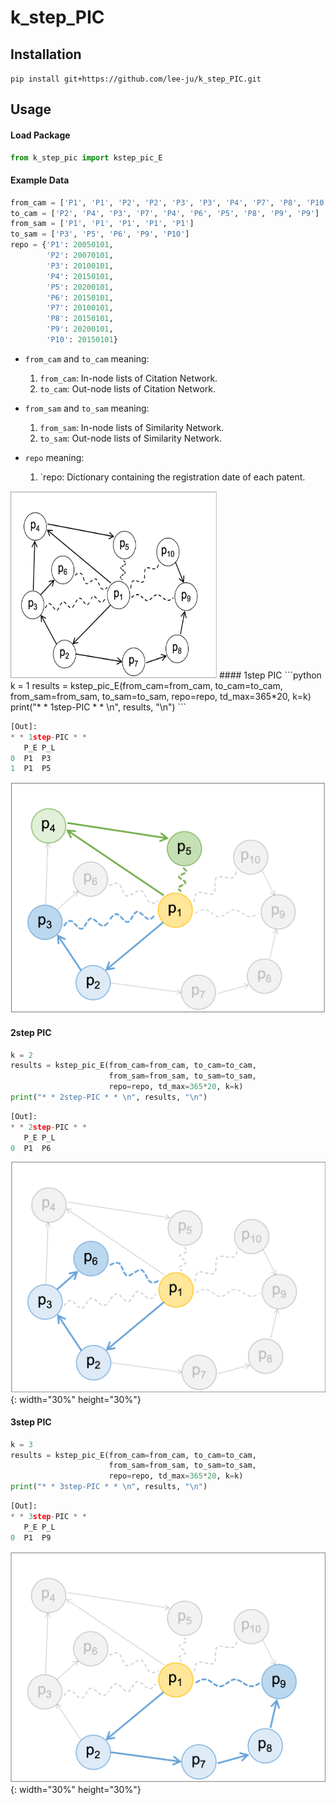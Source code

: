 # k_step_PIC
## Installation

`pip install git+https://github.com/lee-ju/k_step_PIC.git`

## Usage

#### Load Package
```python
from k_step_pic import kstep_pic_E
```

#### Example Data
```python
from_cam = ['P1', 'P1', 'P2', 'P2', 'P3', 'P3', 'P4', 'P7', 'P8', 'P10']
to_cam = ['P2', 'P4', 'P3', 'P7', 'P4', 'P6', 'P5', 'P8', 'P9', 'P9']
from_sam = ['P1', 'P1', 'P1', 'P1', 'P1']
to_sam = ['P3', 'P5', 'P6', 'P9', 'P10']
repo = {'P1': 20050101,
        'P2': 20070101,
        'P3': 20100101,
        'P4': 20150101,
        'P5': 20200101,
        'P6': 20150101,
        'P7': 20100101,
        'P8': 20150101,
        'P9': 20200101,
        'P10': 20150101}
```
- `from_cam` and `to_cam` meaning:
    1. `from_cam`: In-node lists of Citation Network.
    2. `to_cam`: Out-node lists of Citation Network.

- `from_sam` and `to_sam` meaning:
    1. `from_sam`: In-node lists of Similarity Network.
    2. `to_sam`: Out-node lists of Similarity Network.

- `repo` meaning:
    1. `repo: Dictionary containing the registration date of each patent.
<img src="/imgs/fig-example.png" width="330" height="300">
#### 1step PIC
```python
k = 1
results = kstep_pic_E(from_cam=from_cam, to_cam=to_cam,
                      from_sam=from_sam, to_sam=to_sam,
                      repo=repo, td_max=365*20, k=k)
print("* * 1step-PIC * * \n", results, "\n")
```

```python
[Out]: 
* * 1step-PIC * * 
   P_E P_L
0  P1  P3
1  P1  P5 
```
![fig-1step](imgs/fig-1step.png)

#### 2step PIC
```python
k = 2
results = kstep_pic_E(from_cam=from_cam, to_cam=to_cam,
                      from_sam=from_sam, to_sam=to_sam,
                      repo=repo, td_max=365*20, k=k)
print("* * 2step-PIC * * \n", results, "\n")
```

```python
[Out]: 
* * 2step-PIC * * 
   P_E P_L
0  P1  P6 
```
![fig-2step](imgs/fig-2step.png){: width="30%" height="30%"}

#### 3step PIC
```python
k = 3
results = kstep_pic_E(from_cam=from_cam, to_cam=to_cam,
                      from_sam=from_sam, to_sam=to_sam,
                      repo=repo, td_max=365*20, k=k)
print("* * 3step-PIC * * \n", results, "\n")
```

```python
[Out]: 
* * 3step-PIC * * 
   P_E P_L
0  P1  P9 
```
![fig-3step](imgs/fig-3step.png){: width="30%" height="30%"}
